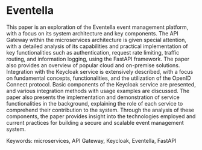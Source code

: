 # Eventella

This paper is an exploration of the Eventella event management platform, with a focus
on its system architecture and key components. The API Gateway within the microservices
architecture is given special attention, with a detailed analysis of its capabilities and practical
implementation of key functionalities such as authentication, request rate limiting, traffic
routing, and information logging, using the FastAPI framework. The paper also provides an
overview of popular cloud and on-premise solutions.
Integration with the Keycloak service is extensively described, with a focus on
fundamental concepts, functionalities, and the utilization of the OpenID Connect protocol.
Basic components of the Keycloak service are presented, and various integration methods
with usage examples are discussed.
The paper also presents the implementation and demonstration of service
functionalities in the background, explaining the role of each service to comprehend their
contribution to the system. Through the analysis of these components, the paper provides
insight into the technologies employed and current practices for building a secure and scalable
event management system.

Keywords: microservices, API Gateway, Keycloak, Eventella, FastAPI
